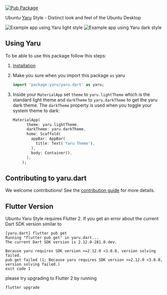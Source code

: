 [![Pub Package](https://img.shields.io/pub/v/yaru.svg)](https://pub.dev/packages/yaru)

Ubuntu [Yaru](https://github.com/ubuntu/yaru) Style - Distinct look and feel of the Ubuntu Desktop

![Example app using Yaru light style](https://raw.githubusercontent.com/ubuntu/yaru.dart/main/doc/readme/screenshot_light.png)
![Example app using Yaru dark style](https://raw.githubusercontent.com/ubuntu/yaru.dart/main/doc/readme/screenshot_dark.png)

## Using Yaru
To be able to use this package follow this steps:
1. [Installation](https://pub.dev/packages/yaru/install)
1. Make you sure when you import this package `as` yaru
   
    ```dart
    import 'package:yaru/yaru.dart' as yaru;
    ```
2. Inside your `MaterialApp` set `theme` to `yaru.lightTheme` which is the standard light theme and `darkTheme` to `yaru.darkTheme` to get the yaru dark theme. The `darkTheme` property is used when you toggle your system theme to dark:
   
    ```dart
    MaterialApp(
          theme: yaru.lightTheme,
          darkTheme: yaru.darkTheme,
          home: Scaffold(
            appBar: AppBar(
              title: Text('Yaru Theme'),
            ),
            body: Container(),
          ),
        );
    ```

## Contributing to yaru.dart

We welcome contributions! See the [contribution guide](CONTRIBUTING.md) for more details.

## Flutter Version

Ubuntu Yaru Style requires Flutter 2. If you get an error about the current Dart SDK version similar to


```
[yaru.dart] flutter pub get
Running "flutter pub get" in yaru.dart...                       
The current Dart SDK version is 2.12.0-281.0.dev.

Because yaru requires SDK version >=2.12.0 <3.0.0, version solving failed.
pub get failed (1; Because yaru requires SDK version >=2.12.0 <3.0.0, version solving failed.)
exit code 1
```

please try upgrading to Flutter 2 by running 

```
flutter upgrade
```
